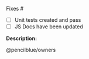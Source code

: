 Fixes #

- [ ] Unit tests created and pass
- [ ] JS Docs have been updated

**Description:**



@pencilblue/owners
